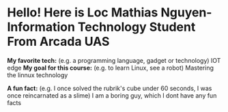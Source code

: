# Hello! Here is Loc Mathias Nguyen- Information Technology Student From Arcada UAS

**My favorite tech:** (e.g. a programming language, gadget or technology) 
IOT edge
**My goal for this course:** (e.g. to learn Linux, see a robot)
Mastering the linnux technology 

**A fun fact:** (e.g. I once solved the rubrik's cube under 60 seconds, I was once reincarnated as a slime)
I am a boring guy, which I dont have any fun facts
